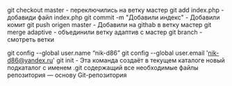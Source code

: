 git checkout master - переключились на ветку мастер
git add index.php - добавиди файл index.php
git commit -m "Добавили индекс" - Добавили комит
git push origen master - Добавили на githab в ветку мастер
git merge adaptive - объединили ветку адаптив с мастер
git branch - смотреть ветки

git config --global user.name “nik-d86”
git config --global user.email 'nik-d86@yandex.ru'
git init - Эта команда создаёт в текущем каталоге новый подкаталог с именем .git 
           содержащий все необходимые файлы репозитория — основу Git-репозитория
